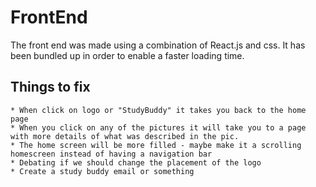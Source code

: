 # FrontEnd
The front end was made using a combination of React.js and css. It has been bundled up in order to enable a faster loading time. 
## Things to fix
	* When click on logo or "StudyBuddy" it takes you back to the home page
	* When you click on any of the pictures it will take you to a page with more details of what was described in the pic.
	* The home screen will be more filled - maybe make it a scrolling homescreen instead of having a navigation bar
	* Debating if we should change the placement of the logo
	* Create a study buddy email or something 
